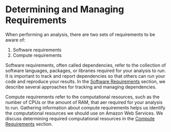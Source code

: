 # Determining and Managing Requirements

When performing an analysis, there are two sets of requirements to be aware of:

1. Software requirements
1. Compute requirements

Software requirements, often called dependencies, refer to the collection of software languages, packages, or libraries required for your analysis to run.
It is important to track and report dependencies so that others can run your code and reproduce your results.
In the [Software Requirements](software-requirements.md) section, we describe several approaches for tracking and managing dependencies.

Compute requirements refer to the computational resources, such as the number of CPUs or the amount of RAM, that aer required for your analysis to run.
Gathering information about compute requirements helps us identify the computational resources we should use on Amazon Web Services.
We discuss determining required computational resources in the [Compute Requirements](STUB_LINK) section.
